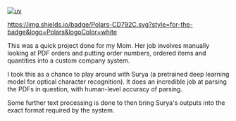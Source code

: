 [![uv](https://img.shields.io/endpoint?url=https://raw.githubusercontent.com/astral-sh/uv/main/assets/badge/v0.json)](https://github.com/astral-sh/uv)

https://img.shields.io/badge/Polars-CD792C.svg?style=for-the-badge&logo=Polars&logoColor=white

This was a quick project done for my Mom. Her job involves manually looking at PDF orders and putting order numbers, ordered items and quantities into a custom company system.

I took this as a chance to play around with Surya (a pretrained deep learning model for optical character recognition).
It does an incredible job at parsing the PDFs in question, with human-level accuracy of parsing.

Some further text processing is done to then bring Surya's outputs into the exact format required by the system.
